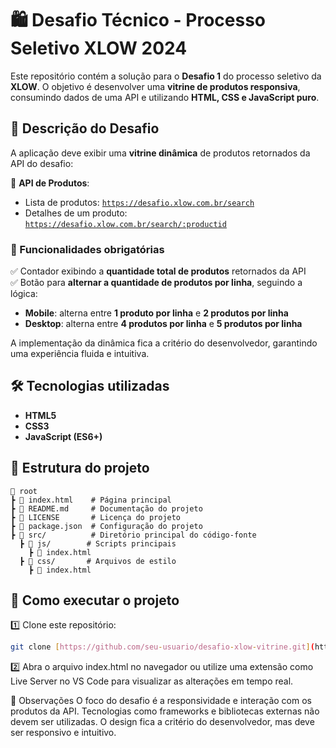# 🛍️ Desafio Técnico - Processo Seletivo XLOW 2024  

Este repositório contém a solução para o **Desafio 1** do processo seletivo da **XLOW**. O objetivo é desenvolver uma **vitrine de produtos responsiva**, consumindo dados de uma API e utilizando **HTML, CSS e JavaScript puro**.  

## 🚀 Descrição do Desafio  

A aplicação deve exibir uma **vitrine dinâmica** de produtos retornados da API do desafio:  

🔗 **API de Produtos**:  
- Lista de produtos: [`https://desafio.xlow.com.br/search`](https://desafio.xlow.com.br/search)  
- Detalhes de um produto: [`https://desafio.xlow.com.br/search/:productid`](https://desafio.xlow.com.br/search/:productid)  

### 📌 Funcionalidades obrigatórias  

✅ Contador exibindo a **quantidade total de produtos** retornados da API  
✅ Botão para **alternar a quantidade de produtos por linha**, seguindo a lógica:  
  - **Mobile**: alterna entre **1 produto por linha** e **2 produtos por linha**  
  - **Desktop**: alterna entre **4 produtos por linha** e **5 produtos por linha**  

A implementação da dinâmica fica a critério do desenvolvedor, garantindo uma experiência fluida e intuitiva.  

## 🛠️ Tecnologias utilizadas  

- **HTML5**  
- **CSS3**  
- **JavaScript (ES6+)**  

## 📂 Estrutura do projeto  
```
📁 root
┣ 📜 index.html    # Página principal
┣ 📜 README.md     # Documentação do projeto
┣ 📜 LICENSE       # Licença do projeto
┣ 📜 package.json  # Configuração do projeto
┣ 📂 src/          # Diretório principal do código-fonte
  ┣ 📂 js/        # Scripts principais
    ┣ 📜 index.html 
  ┣ 📂 css/       # Arquivos de estilo
    ┣ 📜 index.html 
```
## 📜 Como executar o projeto  

1️⃣ Clone este repositório:  
```bash
git clone [https://github.com/seu-usuario/desafio-xlow-vitrine.git](https://github.com/caiqueSanderson/technical-challenge-xlow.git)
```
2️⃣ Abra o arquivo index.html no navegador ou utilize uma extensão como Live Server no VS Code para visualizar as alterações em tempo real.

📌 Observações
O foco do desafio é a responsividade e interação com os produtos da API.
Tecnologias como frameworks e bibliotecas externas não devem ser utilizadas.
O design fica a critério do desenvolvedor, mas deve ser responsivo e intuitivo.
